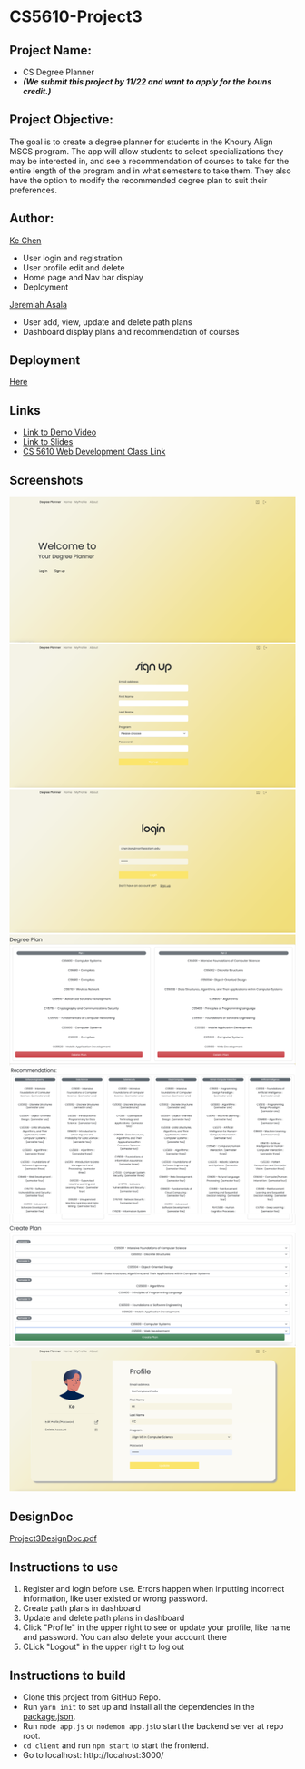 # CS5610-Project3 
## Project Name: 
- CS Degree Planner
- ***(We submit this project by 11/22 and want to apply for the bouns credit.)***

## Project Objective: 
The goal is to create a degree planner for students in the Khoury Align MSCS program. The app will allow students to select specializations they may be interested in, and see a recommendation of courses to take for the entire length of the program and in what semesters to take them. They also have the option to modify the recommended degree plan to suit their preferences.

## Author:
[Ke Chen](https://kechen97.github.io/)
- User login and registration 
- User profile edit and delete
- Home page and Nav bar display
- Deployment

[Jeremiah Asala](https://jerryasala.github.io/)
- User add, view, update and delete path plans
- Dashboard display plans and recommendation of courses


## Deployment 
[Here](https://csdegree-planner.herokuapp.com/)


## Links
- [Link to Demo Video](https://drive.google.com/file/d/1Tb0Oz4vOjgJqKqqF5NUvHwfOCFkiO3OH/view?usp=share_link) 
- [Link to Slides](https://docs.google.com/presentation/d/125DEhiiGFAGgeMK6UxllhF_ZTRJBRE0_m3tbAw3cngQ/edit#slide=id.g1596b0566c4_0_63)
- [CS 5610 Web Development Class Link](https://johnguerra.co/classes/webDevelopment_fall_2022/)



## Screenshots
![Homepage](https://github.com/KeChen97/CS5610-Project3/blob/main/Proj3Screenshots/HomePage.png?raw=true)
![Signup](https://github.com/KeChen97/CS5610-Project3/blob/main/Proj3Screenshots/Signup.png?raw=true)
![Login](https://github.com/KeChen97/CS5610-Project3/blob/main/Proj3Screenshots/Login.png?raw=true)
![Plan](https://github.com/KeChen97/CS5610-Project3/blob/main/Proj3Screenshots/DegreePlan.png?raw=true)
![Recommendation](https://github.com/KeChen97/CS5610-Project3/blob/main/Proj3Screenshots/Recommendations.png?raw=true)
![Create](https://github.com/KeChen97/CS5610-Project3/blob/main/Proj3Screenshots/CreatePlan.png?raw=true)
![Profile](https://github.com/KeChen97/CS5610-Project3/blob/main/Proj3Screenshots/ProfileEdit.png?raw=true)



## DesignDoc
[Project3DesignDoc.pdf](https://github.com/KeChen97/CS5610-Project3/blob/main/Project3DesignDoc.pdf)

## Instructions to use
1. Register and login before use. Errors happen when inputting incorrect information, like user existed or wrong password.
2. Create path plans in dashboard
3. Update and delete path plans in dashboard
4. Click "Profile" in the upper right to see or update your profile, like name and password. You can also delete your account there
5. CLick "Logout" in the upper right to log out

## Instructions to build
- Clone this project from GitHub Repo.
- Run `yarn init` to set up and install all the dependencies in the [package.json](https://github.com/KeChen97/CS5610Project2/blob/main/package.json).
- Run `node app.js` or `nodemon app.js`to start the backend server at repo root.
- `cd client` and run `npm start` to start the frontend.
- Go to localhost: http://locahost:3000/
 
